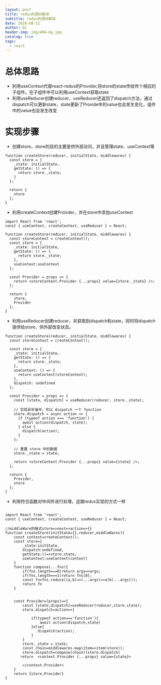 ```yaml
---
layout: post
title: redux的源码解读
subtitle: redux的源码解读
date: 2020-08-22
author: Qi
header-img: img/404-bg.jpg
catalog: true
tags:
  - react
---
```


# 总体思路
- 利用useContext代替react-redux的Provider,将store的state传给传个相应的子组件。在子组件中可以利用useContext获取state
- 利用useReducer创建reducer，useReducer还返回了dispatch方法，通过dispatch可以更新state，state更新了Provide中的value也会发生变化，组件中的value也会发生改变

# 实现步骤

- 创建store，store的目的主要是供外部访问，并且管理state、useContext等

```
function createStore(reducer, initialState, middlewares) {
  const store = {
    _state: initialState,
    getState: () => {
      return store._state;
    }
  };

  return {
    store
  };
}

```

- 利用createContext创建Proivder，并在store中添加useContext

```
import React from 'react';
const { useContext, createContext, useReducer } = React;

function createStore(reducer, initialState, middlewares) {
  const storeContext = createContext();
  const store = {
    _state: initialState,
    getState: () => {
      return store._state;
    },
    useContext:useContext
  };

  const Provider = props => {
    return <storeContext.Provider {...props} value={store._state} />;
  };

  return {
    store,
    Provider
  };
}
```
- 利用useReducer创建reducer，并获取到dispatch和state，同时将dispatch提供给store，供外部改变状态。

```
function createStore(reducer, initialState, middlewares) {
  const storeContext = createContext();

  const store = {
    _state: initialState,
    getState: () => {
      return store._state;
    },
    useContext: () => {
      return useContext(storeContext);
    },
    dispatch: undefined
  };

  const Provider = props => {
    const [state, dispatch] = useReducer(reducer, store._state);

    // 实现异步操作，可以 dispatch 一个 function
    store.dispatch = async action => {
      if (typeof action === 'function') {
        await action(dispatch, state);
      } else {
        dispatch(action);
      }
    };

    // 重置 store 中的数据
    store._state = state;

    return <storeContext.Provider {...props} value={state} />;
  };

  return {
    Provider,
    store
  };
}

```

- 利用符合函数对中间件进行处理，这跟redux实现的方式一样

```

import React from 'react';
const { useContext, createContext, useReducer } = React;

//middleWare的格式store=>next=>action=>{}
function createStore(initState={},reducer,middleWares){
    const context=createContext();
    const store={
        _state:initState,
        dispatch:undefined,
        getState:()=>store.state,
        useContext:useContext(context)
    }
    function compose(...fns){
        if(fns.length===0)return args=>args;
        if(fns.length===1)return fns[0];
        const fn=fns.reduce((a,b)=>(...args)=>a(b(...args)));
        return fn
    }
    

    const Provider=(props)=>{
        const [state,dispatch]=useReducer(reducer,store.state);
        store.dispatch=action=>{

            if(typeof action==='function'){
                await action(dispatch,state)
            }else{
               dispatch(action);
            }
        }
        store._state = state;
        const chain=middlewares.map(item=>item(store));
        store.dispatch=compose(chain)(store.dispatch)
       return  <context.Provider {...props} value={state}>
            
        </context.Provider>
    }
    return {store,Provider}
}

```